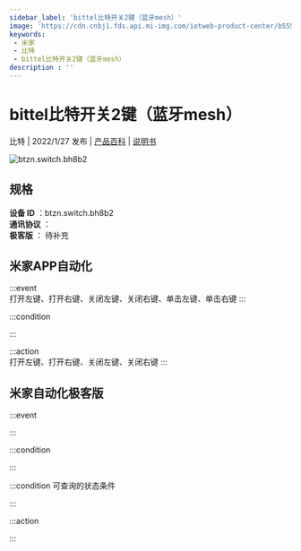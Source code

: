 ```yaml
---
sidebar_label: 'bittel比特开关2键（蓝牙mesh）'
image: 'https://cdn.cnbj1.fds.api.mi-img.com/iotweb-product-center/b555aa7e2994646af8ccb3384bf0fb38_1639621288035.png?GalaxyAccessKeyId=AKVGLQWBOVIRQ3XLEW&Expires=9223372036854775807&Signature=BqHVKeeIsU11ekY9EYKoaDUvqfs='
keywords: 
 - 米家
 - 比特
 - bittel比特开关2键（蓝牙mesh）
description : ''
---
```

# bittel比特开关2键（蓝牙mesh）

比特 | 2022/1/27 发布 | [产品百科](https://home.mi.com/webapp/content/baike/product/index.html?model=btzn.switch.bh8b2/) | [说明书](https://home.mi.com/views/introduction.html?model=btzn.switch.bh8b2&region=cn)

![btzn.switch.bh8b2](https://cdn.cnbj1.fds.api.mi-img.com/iotweb-product-center/b555aa7e2994646af8ccb3384bf0fb38_1639621288035.png?GalaxyAccessKeyId=AKVGLQWBOVIRQ3XLEW&Expires=9223372036854775807&Signature=BqHVKeeIsU11ekY9EYKoaDUvqfs=)

## 规格  
> 
**设备 ID** ：btzn.switch.bh8b2  
**通讯协议** ：  
**极客版**  ： 待补充 


## 米家APP自动化  

:::event  
打开左键、打开右键、关闭左键、关闭右键、单击左键、单击右键
:::

:::condition  

:::

:::action   
打开左键、打开右键、关闭左键、关闭右键
:::

## 米家自动化极客版  

:::event  

:::

:::condition  

:::

:::condition 可查询的状态条件  

:::

:::action  

:::

        
